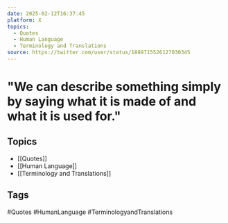 ```yaml
---
date: 2025-02-12T16:37:45
platform: X
topics:
  - Quotes
  - Human Language
  - Terminology and Translations
source: https://twitter.com/user/status/1889715526127030345
---
```

# "We can describe something simply by saying what it is made of and what it is used for."

## Topics
- [[Quotes]]
- [[Human Language]]
- [[Terminology and Translations]]

## Tags
#Quotes #HumanLanguage #TerminologyandTranslations
